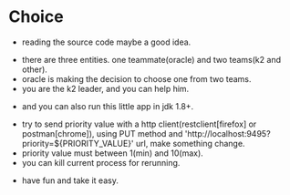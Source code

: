 # Choice
- reading the source code maybe a good idea.
 * there are three entities. one teammate(oracle) and two teams(k2 and other).
 * oracle is making the decision to choose one from two teams.
 * you are the k2 leader, and you can help him. 
- and you can also run this little app in jdk 1.8+.
 * try to send priority value with a http client(restclient[firefox] or postman[chrome]), using PUT method and 'http://localhost:9495?priority=${PRIORITY_VALUE}' url, make something change.
 * priority value must between 1(min) and 10(max).
 * you can kill current process for rerunning.
- have fun and take it easy.